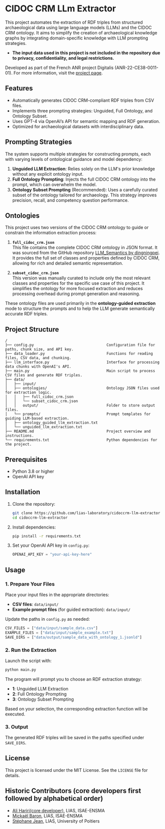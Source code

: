 # CIDOC CRM LLm Extractor

This project automates the extraction of RDF triples from structured archaeological data using large language models (LLMs) and the CIDOC CRM ontology. It aims to simplify the creation of archaeological knowledge graphs by integrating domain-specific knowledge with LLM prompting strategies.

- **The input data used in this project is not included in the repository due to privacy, confidentiality, and legal restrictions.**

Developed as part of the French ANR project Digitalis (ANR-22-CE38-0011-01). For more information, visit the [project page](https://digitalis.humanities.science/).



## Features

- Automatically generates CIDOC CRM-compliant RDF triples from CSV files.
- Implements three prompting strategies: Unguided, Full Ontology, and Ontology Subset.
- Uses GPT-4 via OpenAI’s API for semantic mapping and RDF generation.
- Optimized for archaeological datasets with interdisciplinary data.

## Prompting Strategies

The system supports multiple strategies for constructing prompts, each with varying levels of ontological guidance and model dependency:
1. **Unguided LLM Extraction**: Relies solely on the LLM's prior knowledge without any explicit ontology input.
2. **Full Ontology Prompting**: Injects the full CIDOC CRM ontology into the prompt, which can overwhelm the model.
3. **Ontology Subset Prompting** (Recommended): Uses a carefully curated subset of the ontology tailored for archaeology. This strategy improves precision, recall, and competency question performance.

## Ontologies

This project uses two versions of the CIDOC CRM ontology to guide or constrain the information extraction process:

1. **`full_cidoc_crm.json`**  
   This file contains the complete CIDOC CRM ontology in JSON format. It was sourced from the GitHub repository [LLM_Semantics by dingningpei](https://github.com/dingningpei/LLM_Semantics). It provides the full set of classes and properties defined by CIDOC CRM, allowing for rich and detailed semantic representation.

2. **`subset_cidoc_crm.json`**  
   This version was manually curated to include only the most relevant classes and properties for the specific use case of this project. It simplifies the ontology for more focused extraction and reduces processing overhead during prompt generation and reasoning.

These ontology files are used primarily in the **ontology-guided extraction** mode to structure the prompts and to help the LLM generate semantically accurate RDF triples.

## Project Structure

```
/
├── config.py                                 Configuration file for paths, chunk size, and API key.
├── data_loader.py                            Functions for reading files, CSV data, and chunking.
├── llm_interface.py                          Interface for processing data chunks with OpenAI's API.
├── main.py                                   Main script to process CSV files and generate RDF triples.
├── data/
│   ├── input/
│   ├── ontologies/                           Ontology JSON files used for extraction logic.
│   │   ├── full_cidoc_crm.json
│   │   └── subset_cidoc_crm.json
│   │   output/                               Folder to store output files.
│   └── prompts/                              Prompt templates for guiding LLM-based extraction.
│   ├── ontology_guided_llm_extraction.txt
│   └── unguided_llm_extraction.txt
├── README.md                                 Project overview and instructions.
└── requirements.txt                          Python dependencies for the project.

```


## Prerequisites

- Python 3.8 or higher
- OpenAI API key

## Installation

1. Clone the repository:
   ```bash
   git clone https://github.com/lias-laboratory/cidoccrm-llm-extractor
   cd cidoccrm-llm-extractor
   ```

2. Install dependencies:
   ```bash
   pip install -r requirements.txt
   ```

3. Set your OpenAI API key in `config.py`:
   ```python
   OPENAI_API_KEY = "your-api-key-here"
   ```

## Usage

### 1. Prepare Your Files

Place your input files in the appropriate directories:

- **CSV files**: `data/input/`
- **Example prompt files** (for guided extraction): `data/input/`

Update the paths in `config.py` as needed:

```python
CSV_FILES = ["data/input/sample_data.csv"]
EXAMPLE_FILES = ["data/input/sample_example.txt"]
SAVE_DIRS = ["data/output/sample_data_with_ontology_1.jsonld"]
```

### 2. Run the Extraction

Launch the script with:

```bash
python main.py
```

The program will prompt you to choose an RDF extraction strategy:

- **1**: Unguided LLM Extraction
- **2**: Full Ontology Prompting
- **3**: Ontology Subset Prompting

Based on your selection, the corresponding extraction function will be executed.

### 3. Output

The generated RDF triples will be saved in the paths specified under `SAVE_DIRS`.

## License

This project is licensed under the MIT License. See the `LICENSE` file for details.

## Historic Contributors (core developers first followed by alphabetical order)

- [Ali Hariri(core developer)](https://www.lias-lab.fr/members/alihariri/), LIAS, ISAE-ENSMA
- [Mickaël Baron](https://www.lias-lab.fr/members/mickaelbaron/), LIAS, ISAE-ENSMA
- [Stéphane Jean](https://www.lias-lab.fr/members/stephanejean/), LIAS, University of Poitiers 

